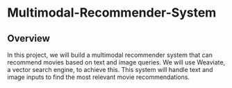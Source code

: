 # Multimodal-Recommender-System
## Overview

In this project, we will build a multimodal recommender system that can recommend movies based on text and image queries. We will use Weaviate, a vector search engine, to achieve this. This system will handle text and image inputs to find the most relevant movie recommendations.

